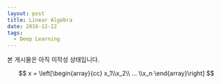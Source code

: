 ```yaml
---
layout: post
title: Linear Algebra
date: 2016-12-22
tags:
  - Deep Learning
---
```

본 게시물은 아직 미작성 상태입니다.

$$
x =
\left[\begin{array}{cc}
x_1\\x_2\\ ... \\x_n
\end{array}\right]
$$
